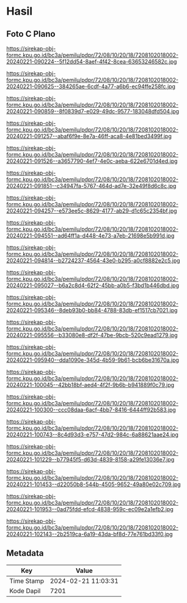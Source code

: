 # Hasil

## Foto C Plano

https://sirekap-obj-formc.kpu.go.id/bc3a/pemilu/pdpr/72/08/10/20/18/7208102018002-20240221-090224--5f12dd54-8aef-4f42-8cea-63653246582c.jpg

https://sirekap-obj-formc.kpu.go.id/bc3a/pemilu/pdpr/72/08/10/20/18/7208102018002-20240221-090625--384265ae-6cdf-4a77-a6b6-ec94ffe258fc.jpg

https://sirekap-obj-formc.kpu.go.id/bc3a/pemilu/pdpr/72/08/10/20/18/7208102018002-20240221-090859--8f0839d7-e029-49dc-9577-183048dfd504.jpg

https://sirekap-obj-formc.kpu.go.id/bc3a/pemilu/pdpr/72/08/10/20/18/7208102018002-20240221-091257--abaf6f9e-8e7a-46ff-aca8-4e81bed3499f.jpg

https://sirekap-obj-formc.kpu.go.id/bc3a/pemilu/pdpr/72/08/10/20/18/7208102018002-20240221-091526--a3657790-4ef7-4e0c-aeba-622e6701d4ed.jpg

https://sirekap-obj-formc.kpu.go.id/bc3a/pemilu/pdpr/72/08/10/20/18/7208102018002-20240221-091851--c34947fa-5767-464d-ad7e-32e49f8d6c8c.jpg

https://sirekap-obj-formc.kpu.go.id/bc3a/pemilu/pdpr/72/08/10/20/18/7208102018002-20240221-094257--e573ee5c-8629-4177-ab29-d1c65c2354bf.jpg

https://sirekap-obj-formc.kpu.go.id/bc3a/pemilu/pdpr/72/08/10/20/18/7208102018002-20240221-094551--ad64ff1a-d448-4e73-a7eb-21698e5b991d.jpg

https://sirekap-obj-formc.kpu.go.id/bc3a/pemilu/pdpr/72/08/10/20/18/7208102018002-20240221-094814--b2724237-4564-43e0-b295-a0cf8882e2c5.jpg

https://sirekap-obj-formc.kpu.go.id/bc3a/pemilu/pdpr/72/08/10/20/18/7208102018002-20240221-095027--b6a2c8d4-62f2-45bb-a0b5-f3bd1b446dbd.jpg

https://sirekap-obj-formc.kpu.go.id/bc3a/pemilu/pdpr/72/08/10/20/18/7208102018002-20240221-095346--8deb93b0-bb84-4788-83db-ef1517cb7021.jpg

https://sirekap-obj-formc.kpu.go.id/bc3a/pemilu/pdpr/72/08/10/20/18/7208102018002-20240221-095556--b33080e8-df2f-47be-9bcb-520c9ead1279.jpg

https://sirekap-obj-formc.kpu.go.id/bc3a/pemilu/pdpr/72/08/10/20/18/7208102018002-20240221-095940--dda1090e-345d-4b59-9b61-bcb6be31670a.jpg

https://sirekap-obj-formc.kpu.go.id/bc3a/pemilu/pdpr/72/08/10/20/18/7208102018002-20240221-100045--42bb18bf-aed4-4f2f-9b6b-b941889f0c79.jpg

https://sirekap-obj-formc.kpu.go.id/bc3a/pemilu/pdpr/72/08/10/20/18/7208102018002-20240221-100300--ccc08daa-6acf-4bb7-8416-6444ff92b583.jpg

https://sirekap-obj-formc.kpu.go.id/bc3a/pemilu/pdpr/72/08/10/20/18/7208102018002-20240221-100743--8c4d93d3-e757-47d2-984c-6a88621aae24.jpg

https://sirekap-obj-formc.kpu.go.id/bc3a/pemilu/pdpr/72/08/10/20/18/7208102018002-20240221-101229--b77945f5-d63d-4839-8158-a29fe13036e7.jpg

https://sirekap-obj-formc.kpu.go.id/bc3a/pemilu/pdpr/72/08/10/20/18/7208102018002-20240221-101453--d22050b8-544b-4505-9652-49a80e02c709.jpg

https://sirekap-obj-formc.kpu.go.id/bc3a/pemilu/pdpr/72/08/10/20/18/7208102018002-20240221-101953--0ad75fdd-efcd-4838-959c-ec09e2a1efb2.jpg

https://sirekap-obj-formc.kpu.go.id/bc3a/pemilu/pdpr/72/08/10/20/18/7208102018002-20240221-102143--2b2519ca-6a19-43da-bf8d-77e761bd33f0.jpg


## Metadata

| Key        | Value               |
| ---------- | ------------------- |
| Time Stamp | 2024-02-21 11:03:31 |
| Kode Dapil | 7201                |



